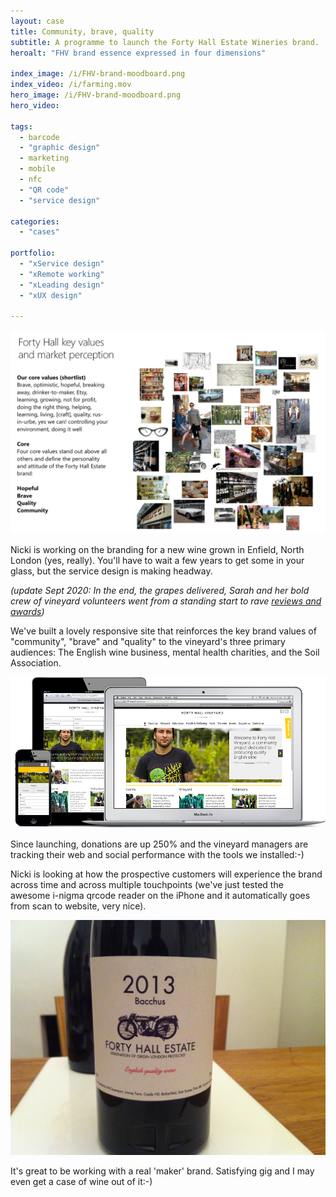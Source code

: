 ```yaml
---
layout: case
title: Community, brave, quality
subtitle: A programme to launch the Forty Hall Estate Wineries brand.
heroalt: "FHV brand essence expressed in four dimensions"

index_image: /i/FHV-brand-moodboard.png
index_video: /i/farming.mov
hero_image: /i/FHV-brand-moodboard.png
hero_video:

tags: 
  - barcode
  - "graphic design"
  - marketing
  - mobile
  - nfc
  - "QR code"
  - "service design" 

categories:
  - "cases"

portfolio:
  - "xService design"
  - "xRemote working"
  - "xLeading design"
  - "xUX design"

---
```

![Brave, hopeful, quality, community](/i/FHV-brand-moodboard.png)

Nicki is working on the branding for a new wine grown in Enfield, North London (yes, really). You'll have to wait a few years to get some in your glass, but the service design is making headway.

_(update Sept 2020: In the end, the grapes delivered, Sarah and her bold crew of vineyard volunteers went from a standing start to rave [reviews and awards](https://www.fortyhallvineyard.com/pages/press))_

We've built a lovely responsive site that reinforces the key brand values of "community", "brave" and "quality" to the vineyard's three primary audiences: The English wine business, mental health charities, and the Soil Association.

![Responsive design](/i/FHV_responsive_design.png)

Since launching, donations are up 250% and the vineyard managers are tracking their web and social performance with the tools we installed:-)

Nicki is looking at how the prospective customers will experience the brand across time and across multiple touchpoints (we've just tested the awesome i-nigma qrcode reader on the iPhone and it automatically goes from scan to website, very nice).

![Bacchus label design](/i/bacchus_B.jpg)

It's great to be working with a real 'maker' brand. Satisfying gig and I may even get a case of wine out of it:-)

